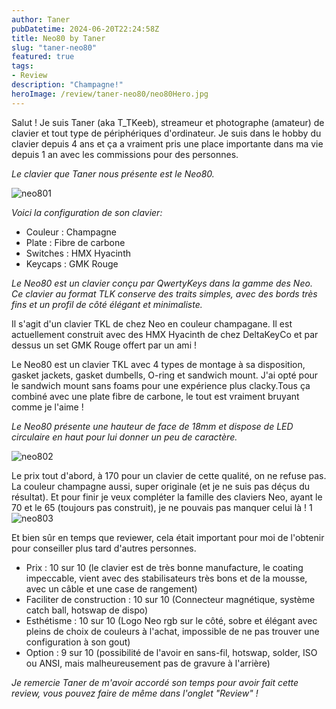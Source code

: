 ```yaml
---
author: Taner
pubDatetime: 2024-06-20T22:24:58Z
title: Neo80 by Taner
slug: "taner-neo80"
featured: true
tags:
- Review
description: "Champagne!"
heroImage: /review/taner-neo80/neo80Hero.jpg
---
```


Salut ! Je suis Taner (aka T_TKeeb), streameur et photographe (amateur) de clavier et tout type de périphériques d'ordinateur. Je suis dans le hobby du clavier depuis 4 ans et ça a vraiment pris une place importante dans ma vie depuis 1 an avec les commissions pour des personnes.

_Le clavier que Taner nous présente est le Neo80._

![neo801](/review/taner-neo80/neo801.jpg)

_Voici la configuration de son clavier:_

- Couleur : Champagne
- Plate : Fibre de carbone
- Switches : HMX Hyacinth
- Keycaps : GMK Rouge

_Le Neo80 est un clavier conçu par QwertyKeys dans la gamme des Neo. Ce clavier au format TLK conserve des traits simples, avec des bords très fins et un profil de côté élégant et minimaliste._

Il s'agit d'un clavier TKL de chez Neo en couleur champagane. Il est actuellement construit avec des HMX Hyacinth de chez DeltaKeyCo et par dessus un set GMK Rouge offert par un ami !

Le Neo80 est un clavier TKL avec 4 types de montage à sa disposition, gasket jackets, gasket dumbells, O-ring et sandwich mount. J'ai opté pour le sandwich mount sans foams pour une expérience plus clacky.Tous ça combiné avec une plate fibre de carbone, le tout est vraiment bruyant comme je l'aime !

_Le Neo80 présente une hauteur de face de 18mm et dispose de LED circulaire en haut pour lui donner un peu de caractère._

![neo802](/review/taner-neo80/neo802.jpg)

Le prix tout d'abord, à 170 pour un clavier de cette qualité, on ne refuse pas. La couleur champagne aussi, super originale (et je ne suis pas déçus du résultat). Et pour finir je veux compléter la famille des claviers Neo, ayant le 70 et le 65 (toujours pas construit), je ne pouvais pas manquer celui là !
1
![neo803](/review/taner-neo80/neo803.jpg)

Et bien sûr en temps que reviewer, cela était important pour moi de l'obtenir pour conseiller plus tard d'autres personnes.

- Prix : 10 sur 10 (le clavier est de très bonne manufacture, le coating impeccable, vient avec des stabilisateurs très bons et de la mousse, avec un câble et une case de rangement)  
- Faciliter de construction : 10 sur 10 (Connecteur magnétique, système catch ball, hotswap de dispo)
- Esthétisme : 10 sur 10 (Logo Neo rgb sur le côté, sobre et élégant avec pleins de choix de couleurs à l'achat, impossible de ne pas trouver une configuration à son gout)
- Option : 9 sur 10 (possibilité de l'avoir en sans-fil, hotswap, solder, ISO ou ANSI, mais malheureusement pas de gravure à l'arrière)

_Je remercie Taner de m'avoir accordé son temps pour avoir fait cette review, vous pouvez faire de même dans l'onglet "Review" !_
